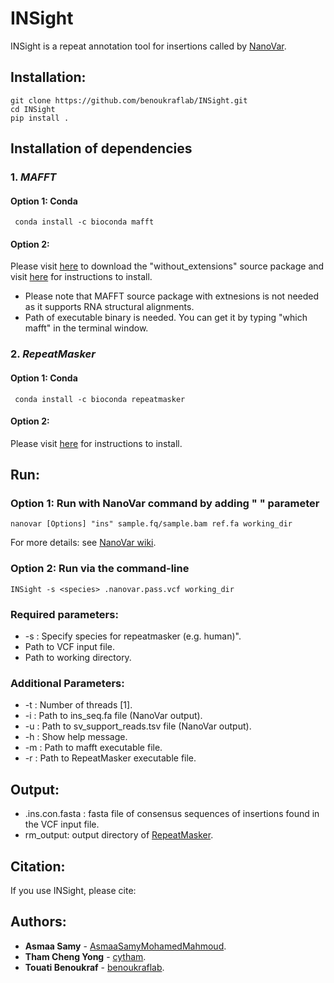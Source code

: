 # INSight 
INSight is a repeat annotation tool for insertions called by [NanoVar](https://github.com/benoukraflab/nanovar).

## Installation:
```
git clone https://github.com/benoukraflab/INSight.git
cd INSight 
pip install .
```
## Installation of dependencies
### 1. _MAFFT_
#### Option 1: Conda 
```
 conda install -c bioconda mafft
 ```
#### Option 2: 
Please visit [here](https://mafft.cbrc.jp/alignment/software/source.html) to download the "without_extensions" source package 
and visit [here](https://mafft.cbrc.jp/alignment/software/installation_without_root.html) for instructions to install.
* Please note that MAFFT source package with extnesions is not needed as it supports RNA structural alignments. 
* Path of executable binary is needed. You can get it by typing "which mafft" in the terminal window. 
### 2. _RepeatMasker_
#### Option 1: Conda 
```
 conda install -c bioconda repeatmasker
```
#### Option 2: 
Please visit [here](https://www.repeatmasker.org/RepeatMasker/) for instructions to install.

## Run:
### Option 1: Run with NanoVar command by adding " " parameter 
```
nanovar [Options] "ins" sample.fq/sample.bam ref.fa working_dir 
```
For more details: see [NanoVar wiki](https://github.com/cytham/nanovar/wiki).

### Option 2: Run via the command-line 
```
INSight -s <species> .nanovar.pass.vcf working_dir
```
### Required parameters:
* -s : Specify species for repeatmasker (e.g. human)".
* Path to VCF input file.
* Path to working directory.

### Additional Parameters:
* -t : Number of threads [1].
* -i : Path to ins_seq.fa file (NanoVar output).
* -u : Path to sv_support_reads.tsv file (NanoVar output).
* -h : Show help message.
* -m : Path to mafft executable file.
* -r : Path to RepeatMasker executable file. 

## Output:
* .ins.con.fasta : fasta file of consensus sequences of insertions found in the VCF input file.
* rm_output: output directory of [RepeatMasker](https://www.repeatmasker.org/webrepeatmaskerhelp.html#reading).

## Citation:
If you use INSight, please cite:

## Authors:
* **Asmaa Samy** - [AsmaaSamyMohamedMahmoud](https://github.com/AsmaaSamyMohamedMahmoud).
* **Tham Cheng Yong** - [cytham](https://github.com/cytham).
* **Touati Benoukraf** - [benoukraflab](https://github.com/benoukraflab).
